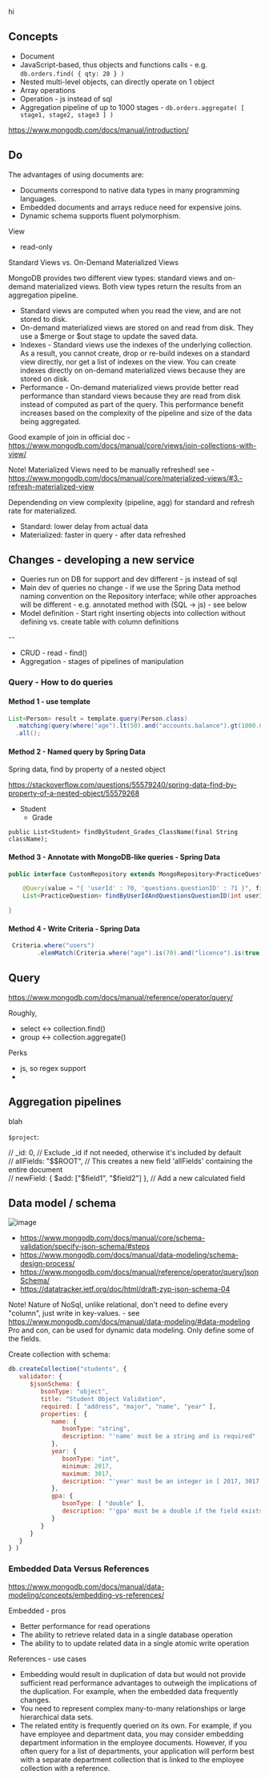 hi


## Concepts

* Document
* JavaScript-based, thus objects and functions calls - e.g. `db.orders.find( { qty: 20 } )`
* Nested multi-level objects, can directly operate on 1 object
* Array operations
* Operation - js instead of sql
* Aggregation pipeline of up to 1000 stages - `db.orders.aggregate( [ stage1, stage2, stage3 ] )`

https://www.mongodb.com/docs/manual/introduction/



## Do

The advantages of using documents are:

* Documents correspond to native data types in many programming languages.
* Embedded documents and arrays reduce need for expensive joins.
* Dynamic schema supports fluent polymorphism.


View

* read-only

Standard Views vs. On-Demand Materialized Views

MongoDB provides two different view types: standard views and on-demand materialized views. Both view types return the results from an aggregation pipeline.
* Standard views are computed when you read the view, and are not stored to disk.
* On-demand materialized views are stored on and read from disk. They use a $merge or $out stage to update the saved data.
* Indexes - Standard views use the indexes of the underlying collection. As a result, you cannot create, drop or re-build indexes on a standard view directly, nor get a list of indexes on the view. You can create indexes directly on on-demand materialized views because they are stored on disk.
* Performance - On-demand materialized views provide better read performance than standard views because they are read from disk instead of computed as part of the query. This performance benefit increases based on the complexity of the pipeline and size of the data being aggregated.

Good example of join in official doc - https://www.mongodb.com/docs/manual/core/views/join-collections-with-view/

Note! Materialized Views need to be manually refreshed! see - https://www.mongodb.com/docs/manual/core/materialized-views/#3.-refresh-materialized-view

Dependending on view complexity (pipeline, agg) for standard and refresh rate for materialized.
* Standard: lower delay from actual data
* Materialized: faster in query - after data refreshed 


## Changes - developing a new service

* Queries run on DB for support and dev different - js instead of sql
* Main dev of queries no change - if we use the Spring Data method naming convention on the Repository interface; while other approaches will be different - e.g. annotated method with (SQL -> js) - see below
* Model definition - Start right inserting objects into collection without defining vs. create table with column definitions

--



* CRUD - read - find() 
* Aggregation - stages of pipelines of manipulation 

### Query - How to do queries

#### Method 1 - use template
```java
List<Person> result = template.query(Person.class)
  .matching(query(where("age").lt(50).and("accounts.balance").gt(1000.00d)))
  .all();
```


#### Method 2 - Named query by Spring Data 
Spring data, find by property of a nested object

https://stackoverflow.com/questions/55579240/spring-data-find-by-property-of-a-nested-object/55579268

- Student
  - Grade

`public List<Student> findByStudent_Grades_ClassName(final String className);`

#### Method 3 - Annotate with MongoDB-like queries - Spring Data
```java
public interface CustomRepository extends MongoRepository<PracticeQuestion, String> {

    @Query(value = "{ 'userId' : ?0, 'questions.questionID' : ?1 }", fields = "{ 'questions.questionID' : 1 }")
    List<PracticeQuestion> findByUserIdAndQuestionsQuestionID(int userId, int questionID);

}
```
#### Method 4 - Write Criteria - Spring Data
```java
 Criteria.where("users")
        .elemMatch(Criteria.where("age").is(70).and("licence").is(true));
```


## Query

https://www.mongodb.com/docs/manual/reference/operator/query/

Roughly,
* select <-> collection.find()
* group <-> collection.aggregate()

Perks
* js, so regex support
* 

## Aggregation pipelines
blah

`$project`:

// _id: 0, // Exclude _id if not needed, otherwise it's included by default \
// allFields: "$$ROOT", // This creates a new field 'allFields' containing the entire document \
// newField: { $add: ["$field1", "$field2"] }, // Add a new calculated field

## Data model / schema

![image](https://github.com/user-attachments/assets/b4d3fec6-5a80-44b0-9360-6432b1b5e9f2)


* https://www.mongodb.com/docs/manual/core/schema-validation/specify-json-schema/#steps
* https://www.mongodb.com/docs/manual/data-modeling/schema-design-process/
* https://www.mongodb.com/docs/manual/reference/operator/query/jsonSchema/
* https://datatracker.ietf.org/doc/html/draft-zyp-json-schema-04

Note! Nature of NoSql, unlike relational, don't need to define every "column", just write in key-values. - see https://www.mongodb.com/docs/manual/data-modeling/#data-modeling
Pro and con, can be used for dynamic data modeling. Only define some of the fields.

Create collection with schema:
```js
db.createCollection("students", {
   validator: {
      $jsonSchema: {
         bsonType: "object",
         title: "Student Object Validation",
         required: [ "address", "major", "name", "year" ],
         properties: {
            name: {
               bsonType: "string",
               description: "'name' must be a string and is required"
            },
            year: {
               bsonType: "int",
               minimum: 2017,
               maximum: 3017,
               description: "'year' must be an integer in [ 2017, 3017 ] and is required"
            },
            gpa: {
               bsonType: [ "double" ],
               description: "'gpa' must be a double if the field exists"
            }
         }
      }
   }
} )
```

### Embedded Data Versus References

https://www.mongodb.com/docs/manual/data-modeling/concepts/embedding-vs-references/

Embedded - pros

* Better performance for read operations
* The ability to retrieve related data in a single database operation
* The ability to to update related data in a single atomic write operation

References - use cases

* Embedding would result in duplication of data but would not provide sufficient read performance advantages to outweigh the implications of the duplication. For example, when the embedded data frequently changes.
* You need to represent complex many-to-many relationships or large hierarchical data sets.
* The related entity is frequently queried on its own. For example, if you have employee and department data, you may consider embedding department information in the employee documents. However, if you often query for a list of departments, your application will perform best with a separate department collection that is linked to the employee collection with a reference.
